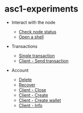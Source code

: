 # asc1-experiments

- Interact with the node
  - [Check node status](https://github.com/blockchain-unica/asc1-experiments/blob/master/node_interaction/check_node_status.md#check_node_status)
  - [Open a shell](https://github.com/blockchain-unica/asc1-experiments/blob/master/node_interaction/open_shell.md#open_shell)

- Transactions
  - [Single transaction](https://github.com/blockchain-unica/asc1-experiments/blob/master/transactions/single_transaction.md#single_transaction)
  - [Client - Send transaction](https://github.com/blockchain-unica/asc1-experiments/blob/master/account/recover.md#recover_account)

- Account
  - [Delete](https://github.com/blockchain-unica/asc1-experiments/blob/master/account/delete.md#delete_account)
  - [Recover](https://github.com/blockchain-unica/asc1-experiments/blob/master/account/recover.md#recover_account)
  - [Client - Close](https://github.com/blockchain-unica/asc1-experiments/blob/master/account/recover.md#recover_account)
  - [Client - Create](https://github.com/blockchain-unica/asc1-experiments/blob/master/account/recover.md#recover_account)
  - [Client - Create wallet](https://github.com/blockchain-unica/asc1-experiments/blob/master/account/recover.md#recover_account)
  - [Client - Info](https://github.com/blockchain-unica/asc1-experiments/blob/master/account/recover.md#recover_account)